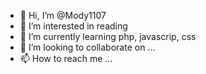 - 👋 Hi, I’m @Mody1107
- 👀 I’m interested in reading
- 🌱 I’m currently learning php, javascrip, css
- 💞️ I’m looking to collaborate on ...
- 📫 How to reach me ...

<!---
Mody1107/Mody1107 is a ✨ special ✨ repository because its `README.md` (this file) appears on your GitHub profile.
You can click the Preview link to take a look at your changes.
--->
